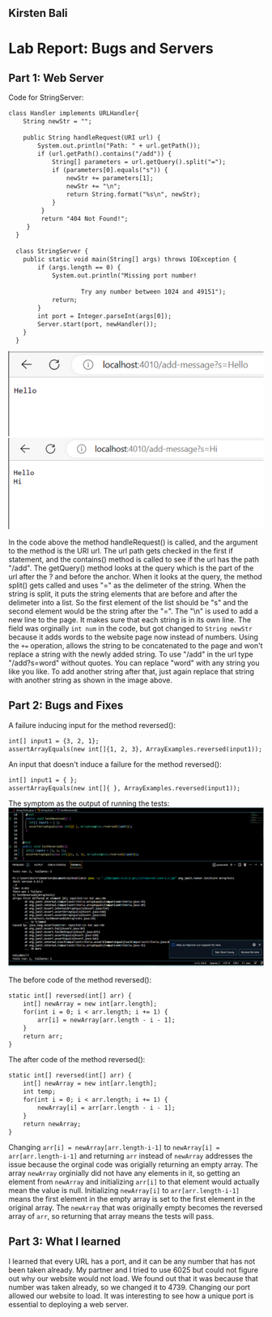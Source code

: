 ## Kirsten Bali

# Lab Report: Bugs and Servers


## Part 1: Web Server

Code for StringServer:
    
    class Handler implements URLHandler{
        String newStr = "";
       
        public String handleRequest(URI url) {
            System.out.println("Path: " + url.getPath());
            if (url.getPath().contains("/add")) {
                String[] parameters = url.getQuery().split("=");
                if (parameters[0].equals("s")) {
                    newStr += parameters[1];
                    newStr += "\n";
                    return String.format("%s\n", newStr);
                }
             }
             return "404 Not Found!";
         }
      }
      
      class StringServer {
        public static void main(String[] args) throws IOException {
            if (args.length == 0) {
                System.out.println("Missing port number! 
                        
                        Try any number between 1024 and 49151");
                return;
            }
            int port = Integer.parseInt(args[0]);
            Server.start(port, newHandler());
        }
      }

![Image](Lab2Part1Web1.png)  ![Image](Lab2Part1Web2.png)

In the code above the method handleRequest() is called, and the argument to the method is the URI url. The url path gets checked in the first if statement, and the contains() method is called to see if the url has the path "/add". The getQuery() method looks at the query which is the part of the url after the ? and before the anchor. When it looks at the query, the method split() gets called and uses "=" as the delimeter of the string. When the string is split, it puts the string elements that are before and after the delimeter into a list. So the first element of the list should be "s" and the second element would be the string after the "=". The "\n" is used to add a new line to the page. It makes sure that each string is in its own line. The field was orginally `int num` in the code, but got changed to `String newStr` because it adds words to the website page now instead of numbers. Using the `+=` operation, allows the string to be concatenated to the page and won't replace a string with the newly added string. To use "/add" in the url type "/add?s=word" without quotes. You can replace "word" with any string you like you like. To add another string after that, just again replace that string with another string as shown in the image above. 

## Part 2: Bugs and Fixes

A failure inducing input for the method reversed():

    int[] input1 = {3, 2, 1};
    assertArrayEquals(new int[]{1, 2, 3}, ArrayExamples.reversed(input1));
    
An input that doesn't induce a failure for the method reversed():

    int[] input1 = { };
    assertArrayEquals(new int[]{ }, ArrayExamples.reversed(input1));
    
The symptom as the output of running the tests:
![Image](Lab3Part2.png)

The before code of the method reversed(): 

    static int[] reversed(int[] arr) {
        int[] newArray = new int[arr.length];
        for(int i = 0; i < arr.length; i += 1) {
            arr[i] = newArray[arr.length - i - 1];
        }
        return arr;
    }

The after code of the method reversed():

    static int[] reversed(int[] arr) {
        int[] newArray = new int[arr.length];
        int temp;
        for(int i = 0; i < arr.length; i += 1) {
            newArray[i] = arr[arr.length - i - 1];
        }
        return newArray;
    }

Changing `arr[i] = newArray[arr.length-i-1]` to `newArray[i] = arr[arr.length-i-1]` and returning `arr` instead of `newArray` addresses the issue because the orginal code was origially returning an empty array. The array `newArray` orginially did not have any elements in it, so getting an element from `newArray` and initializing `arr[i]` to that element would actually mean the value is null. Initializing `newArray[i]` to `arr[arr.length-i-1]` means the first element in the empty array is set to the first element in the original array. The `newArray` that was originally empty becomes the reversed array of `arr`, so returning that array means the tests will pass.

## Part 3: What I learned

I learned that every URL has a port, and it can be any number that has not been taken already. My partner and I tried to use 6025 but could not figure out why our website would not load. We found out that it was because that number was taken already, so we changed it to 4739. Changing our port allowed our website to load. It was interesting to see how a unique port is essential to deploying a web server.
